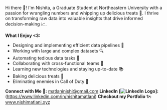
Hi there 👋! I'm Nishita, a Graduate Student at Northeastern University with a passion for wrangling numbers and whipping up delicious treats 🧁. I thrive on transforming raw data into valuable insights that drive informed decision-making 📈.

**What I Enjoy <3:**

* Designing and implementing efficient data pipelines 🚧
* Working with large and complex datasets 🔍
* Automating tedious data tasks 🤖
* Collaborating with cross-functional teams 🤝
* Learning new technologies and staying up-to-date 📚
* Baking delicious treats 🍪
* Eliminating enemies in Call of Duty 🔫

**Connect with Me 🔗:** matlaninishi@gmail.com
**LinkedIn [![LinkedIn Logo](https://cdn.jsdelivr.net/gh/devicons/devicon/icons/linkedin/linkedin-original.svg)]:**(https://www.linkedin.com/in/nishitamatlani)
**Checkout my Portfolio ✨:** www.nishimatlani.xyz



